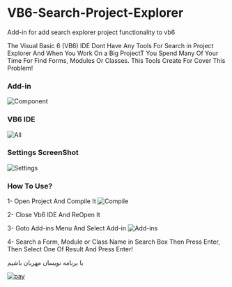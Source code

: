 # VB6-Search-Project-Explorer
Add-in for add search explorer project functionality to vb6

The Visual Basic 6 (VB6) IDE Dont Have Any Tools For Search in Project Explorer And When You Work On a Big ProjectT You Spend Many Of Your Time For Find Forms, Modules Or Classes. This Tools Create For Cover This Problem!

### Add-in 
![Component](https://user-images.githubusercontent.com/11265147/59603351-746f2c00-911e-11e9-8a1b-c02add639d5f.gif)

### VB6 IDE
![All](https://user-images.githubusercontent.com/11265147/59603377-851fa200-911e-11e9-9119-6873e7aaf295.gif)

### Settings ScreenShot
![Settings](https://user-images.githubusercontent.com/11265147/59603414-9ec0e980-911e-11e9-94fa-576e4932ef73.png)

### How To Use?
1- Open Project And Compile It
![Compile](https://user-images.githubusercontent.com/11265147/59603693-52c27480-911f-11e9-8921-3f9315e91a9c.JPG)

2- Close Vb6 IDE And ReOpen It

3- Goto Add-ins Menu And Select Add-in
![Add-ins](https://user-images.githubusercontent.com/11265147/59603694-535b0b00-911f-11e9-8b22-203ae8a4c77c.JPG)

4- Search a Form, Module or Class Name in Search Box Then Press Enter, Then Select One Of Result And Press Enter!


با برنامه نویسان مهربان باشیم

[![pay](https://user-images.githubusercontent.com/11265147/42736629-132c13d0-887e-11e8-98be-b2cb96228e57.png)
](https://www.payping.ir/kitcat)
